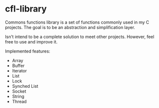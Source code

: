 # cfl-library
Commons functions library is a set of functions  commonly used in my C projects.
The goal is to be an abstraction and simplification layer.

Isn't intend to be a complete solution to meet other projects. However, feel free to use and improve it.

Implemented features:
* Array
* Buffer
* Iterator
* List
* Lock
* Synched List
* Socket
* String
* Thread
